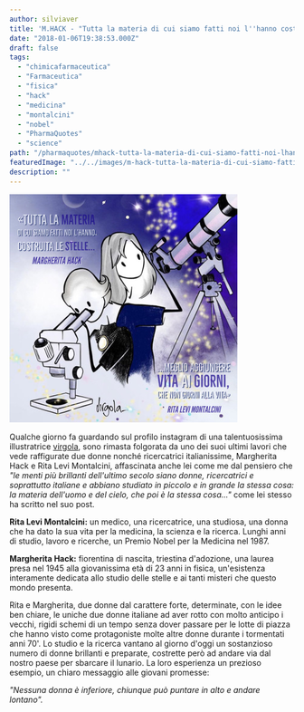 ```yaml
---
author: silviaver
title: 'M.HACK - "Tutta la materia di cui siamo fatti noi l''hanno costruita le stelle... R.L.MONTALCINI - ...meglio aggiungere vita ai giorni che giorni alla vita"'
date: "2018-01-06T19:38:53.000Z"
draft: false
tags:
  - "chimicafarmaceutica"
  - "Farmaceutica"
  - "fisica"
  - "hack"
  - "medicina"
  - "montalcini"
  - "nobel"
  - "PharmaQuotes"
  - "science"
path: "/pharmaquotes/mhack-tutta-la-materia-di-cui-siamo-fatti-noi-lhanno-costruita-le-stelle-rlmontalcini-meglio-aggiungere-vita-ai-giorni-che-giorni-alla-vita/"
featuredImage: "../../images/m-hack-tutta-la-materia-di-cui-siamo-fatti-noi-lhanno-costruita-le-stelle-r-l-montalcini-meglio-aggiungere-vita-ai-giorni-che-giorni-alla-vita.md/img_4219.jpg"
description: ""
---
```


![IMG_4219.JPG](../../images/m-hack-tutta-la-materia-di-cui-siamo-fatti-noi-lhanno-costruita-le-stelle-r-l-montalcini-meglio-aggiungere-vita-ai-giorni-che-giorni-alla-vita.md/img_4219.jpg)

Qualche giorno fa guardando sul profilo instagram di una talentuosissima illustratrice [virgola](https://www.diariodivirgola.it), sono rimasta folgorata da uno dei suoi ultimi lavori che vede raffigurate due donne nonché ricercatrici italianissime, Margherita Hack e Rita Levi Montalcini, affascinata anche lei come me dal pensiero che _"le menti più brillanti dell'ultimo secolo siano donne, ricercatrici e soprattutto italiane e abbiano studiato in piccolo e in grande la stessa cosa: la materia dell'uomo e del cielo, che poi è la stessa cosa..."_ come lei stesso ha scritto nel suo post.

**Rita Levi Montalcini:** un medico, una ricercatrice, una studiosa, una donna che ha dato la sua vita per la medicina, la scienza e la ricerca. Lunghi anni di studio, lavoro e ricerche, un Premio Nobel per la Medicina nel 1987.

**Margherita Hack:** fiorentina di nascita, triestina d'adozione, una laurea presa nel 1945 alla giovanissima età di 23 anni in fisica, un'esistenza interamente dedicata allo studio delle stelle e ai tanti misteri che questo mondo presenta.

Rita e Margherita, due donne dal carattere forte, determinate, con le idee ben chiare, le uniche due donne italiane ad aver rotto con molto anticipo i vecchi, rigidi schemi di un tempo senza dover passare per le lotte di piazza che hanno visto come protagoniste molte altre donne durante i tormentati anni 70'. Lo studio e la ricerca vantano al giorno d'oggi un sostanzioso numero di donne brillanti e preparate, costrette però ad andare via dal nostro paese per sbarcare il lunario. La loro esperienza un prezioso esempio, un chiaro messaggio alle giovani promesse:

_"Nessuna donna è inferiore, chiunque può puntare in alto e andare lontano"._
